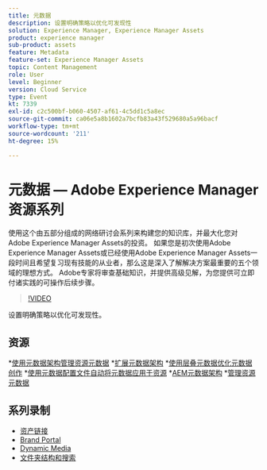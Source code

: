 ```yaml
---
title: 元数据
description: 设置明确策略以优化可发现性
solution: Experience Manager, Experience Manager Assets
product: experience manager
sub-product: assets
feature: Metadata
feature-set: Experience Manager Assets
topic: Content Management
role: User
level: Beginner
version: Cloud Service
type: Event
kt: 7339
exl-id: c2c500bf-b060-4507-af61-4c5dd1c5a8ec
source-git-commit: ca06e5a8b1602a7bcfb83a43f529680a5a96bacf
workflow-type: tm+mt
source-wordcount: '211'
ht-degree: 15%

---
```


# 元数据 — Adobe Experience Manager资源系列

使用这个由五部分组成的网络研讨会系列来构建您的知识库，并最大化您对Adobe Experience Manager Assets的投资。 如果您是初次使用Adobe Experience Manager Assets或已经使用Adobe Experience Manager Assets一段时间且希望复习现有技能的从业者，那么这是深入了解解决方案最重要的五个领域的理想方式。 Adobe专家将审查基础知识，并提供高级见解，为您提供可立即付诸实践的可操作后续步骤。

>[!VIDEO](https://video.tv.adobe.com/v/332134/?quality=12&learn=on&hidetitle=true)

设置明确策略以优化可发现性。

## 资源

*[使用元数据架构管理资源元数据](https://experienceleague.adobe.com/docs/experience-manager-learn/assets/authoring/metadata.html)
*[扩展元数据架构](https://experienceleague.adobe.com/docs/experience-manager-learn/assets/configuring/metadata-schemas.html)
*[使用层叠元数据优化元数据创作](https://experienceleague.adobe.com/docs/experience-manager-learn/assets/metadata/cascade-metadata-feature-video-use.html?lang=zh-Hans)
*[使用元数据配置文件自动将元数据应用于资源](https://experienceleague.adobe.com/docs/experience-manager-learn/assets/configuring/metadata-profiles.html)
*[AEM元数据架构](https://experienceleague.adobe.com/docs/experience-manager-65/assets/administer/metadata-schemas.html?lang=en#administer)
*[管理资源元数据](https://experienceleague.adobe.com/docs/experience-manager-65/assets/using/metadata.html?lang=en#RegisteringacustomnamespacewithinAEM)

## 系列录制

* [资产链接](asset-link.md)
* [Brand Portal](brand-portal.md)
* [Dynamic Media](dynamic-media.md)
* [文件夹结构和搜索](folder-structure-search.md)
